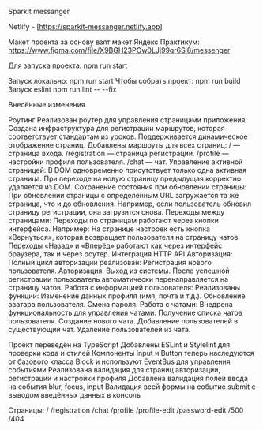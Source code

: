 Sparkit messanger

Netlify - [https://sparkit-messanger.netlify.app]

Макет проекта за основу взят макет Яндекс Практикум: https://www.figma.com/file/X9BGH23POw0LJj99qr6Sl8/messenger

Для запуска проекта:
npm run start

Запуск локально:
npm run start
Чтобы собрать проект:
npm run build
Запуск eslint
npm run lint -- --fix

Внесённые изменения

Роутинг
Реализован роутер для управления страницами приложения:
Создана инфраструктура для регистрации маршрутов, которая соответствует стандартам из уроков.
Поддерживается динамическое отображение страниц.
Добавлены маршруты для всех страниц:
/ — страница входа.
/registration — страница регистрации.
/profile — настройки профиля пользователя.
/chat — чат.
Управление активной страницей:
В DOM одновременно присутствует только одна активная страница.
При переходе на новую страницу предыдущая корректно удаляется из DOM.
Сохранение состояния при обновлении страницы:
При обновлении страницы с определённым URL загружается та же страница, что и до обновления. Например, если пользователь обновил страницу регистрации, она загрузится снова.
Переходы между страницами:
Переходы по страницам работают через кнопки интерфейса. Например:
На странице настроек есть кнопка «Вернуться», которая возвращает пользователя на страницу чатов.
Переходы «Назад» и «Вперёд» работают как через интерфейс браузера, так и через роутер.
Интеграция HTTP API
Авторизация:
Полный цикл авторизации реализован:
Регистрация нового пользователя.
Авторизация.
Выход из системы.
После успешной регистрации пользователь автоматически перенаправляется на страницу чатов.
Работа с информацией пользователя:
Реализованы функции:
Изменение данных профиля (имя, почта и т.д.).
Обновление аватара пользователя.
Смена пароля.
Работа с чатами:
Внедрена функциональность для управления чатами:
Получение списка чатов пользователя.
Создание нового чата.
Добавление пользователей в существующий чат.
Удаление пользователей из чата.

Проект переведён на TypeScript
Добавлены ESLint и Stylelint для проверки кода и стилей
Компоненты Input и Button теперь наследуются от базового класса Block и используют EventBus для управления событиями
Реализована валидация для страниц авторизации, регистрации и настройки профиля
Добавлена валидация полей ввода на события blur, focus, input
Валидация всей формы на событие submit с выводом введённых данных в консоль

Страницы:
/
/registration
/chat
/profile
/profile-edit
/password-edit
/500
/404
